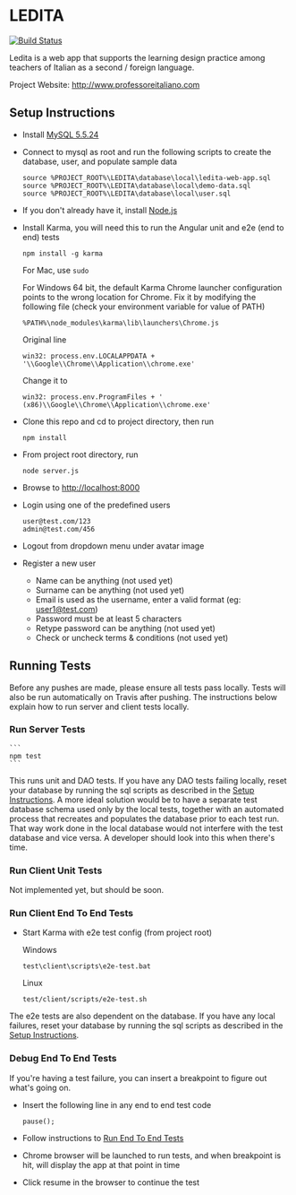 LEDITA
======

[![Build Status](https://travis-ci.org/arpetti/LEDITA.png?branch=master)](https://travis-ci.org/arpetti/LEDITA)

Ledita is a web app that supports the learning design practice among teachers of Italian as a second / foreign language.

Project Website: http://www.professoreitaliano.com


## <a name="setupInstructions" />Setup Instructions

* Install [MySQL 5.5.24](http://downloads.mysql.com/archives.php?p=mysql-5.5&v=5.5.24)
* Connect to mysql as root and run the following scripts to create the database, user, and populate sample data

    ```
    source %PROJECT_ROOT%\LEDITA\database\local\ledita-web-app.sql
    source %PROJECT_ROOT%\LEDITA\database\local\demo-data.sql
    source %PROJECT_ROOT%\LEDITA\database\local\user.sql
    ```    

* If you don't already have it, install [Node.js](http://nodejs.org/)
* Install Karma, you will need this to run the Angular unit and e2e (end to end) tests

    ```
    npm install -g karma
    ```

    For Mac, use ```sudo```

    For Windows 64 bit, the default Karma Chrome launcher configuration points to the wrong location for Chrome.
    Fix it by modifying the following file (check your environment variable for value of PATH)

    ```
    %PATH%\node_modules\karma\lib\launchers\Chrome.js
    ```

    Original line

    ```
    win32: process.env.LOCALAPPDATA + '\\Google\\Chrome\\Application\\chrome.exe'
    ```

    Change it to

    ```
    win32: process.env.ProgramFiles + ' (x86)\\Google\\Chrome\\Application\\chrome.exe'
    ```
* Clone this repo and cd to project directory, then run

    ```
    npm install
    ```
    
* From project root directory, run

    ```
    node server.js
    ```

* Browse to [http://localhost:8000](http://localhost:8000)

* Login using one of the predefined users

    ```
    user@test.com/123
    admin@test.com/456
    ```

* Logout from dropdown menu under avatar image

* Register a new user

    * Name can be anything (not used yet)
    * Surname can be anything (not used yet)
    * Email is used as the username, enter a valid format (eg: user1@test.com)
    * Password must be at least 5 characters
    * Retype password can be anything (not used yet)
    * Check or uncheck terms & conditions (not used yet)


## Running Tests

Before any pushes are made, please ensure all tests pass locally. Tests will also be run automatically on Travis after pushing. The instructions below explain how to run server and client tests locally.
 
### Run Server Tests

    ```
    npm test    
    ```

This runs unit and DAO tests. If you have any DAO tests failing locally, reset your database by running the sql scripts as described in the [Setup Instructions](#setupInstructions). A more ideal solution would be to have a separate test database schema used only by the local tests, together with an automated process that recreates and populates the database prior to each test run. That way work done in the local database would not interfere with the test database and vice versa. A developer should look into this when there's time.

### <a name="rununit"/>Run Client Unit Tests    

Not implemented yet, but should be soon.

### <a name="rune2e"/>Run Client End To End Tests

* Start Karma with e2e test config (from project root)
    
    Windows
    ```
    test\client\scripts\e2e-test.bat
    ```

    Linux
    ```
    test/client/scripts/e2e-test.sh
    ```

The e2e tests are also dependent on the database. If you have any local failures, reset your database by running the sql scripts as described in the [Setup Instructions](#setupInstructions).

### Debug End To End Tests

If you're having a test failure, you can insert a breakpoint to figure out what's going on.

* Insert the following line in any end to end test code

    ```
    pause();
    ```

* Follow instructions to [Run End To End Tests](#rune2e)

* Chrome browser will be launched to run tests, and when breakpoint is hit, will display the app at that point in time

* Click resume in the browser to continue the test